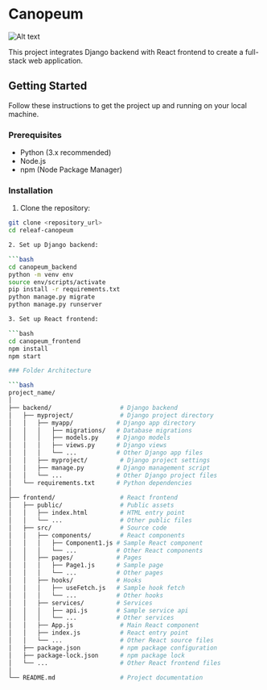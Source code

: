 # Canopeum

![Alt text](./canopeum_frontend/public/Canopeum_Logo.png?raw=true "Logo")

This project integrates Django backend with React frontend to create a full-stack web application.

## Getting Started

Follow these instructions to get the project up and running on your local machine.

### Prerequisites

- Python (3.x recommended)
- Node.js
- npm (Node Package Manager)

### Installation

1. Clone the repository:

```bash
git clone <repository_url>
cd releaf-canopeum

2. Set up Django backend:

```bash
cd canopeum_backend
python -m venv env
source env/scripts/activate
pip install -r requirements.txt
python manage.py migrate
python manage.py runserver

3. Set up React frontend:

```bash
cd canopeum_frontend
npm install
npm start

### Folder Architecture

```bash
project_name/
│
├── backend/                   # Django backend
│   ├── myproject/             # Django project directory
│   │   ├── myapp/            # Django app directory
│   │   │   ├── migrations/   # Database migrations
│   │   │   ├── models.py     # Django models
│   │   │   ├── views.py      # Django views
│   │   │   └── ...           # Other Django app files
│   │   ├── myproject/         # Django project settings
│   │   ├── manage.py         # Django management script
│   │   └── ...               # Other Django project files
│   └── requirements.txt      # Python dependencies
│
├── frontend/                  # React frontend
│   ├── public/                # Public assets
│   │   ├── index.html         # HTML entry point
│   │   └── ...                # Other public files
│   ├── src/                   # Source code
│   │   ├── components/        # React components
│   │   │   ├── Component1.js # Sample React component
│   │   │   └── ...           # Other React components
│   │   ├── pages/            # Pages
│   │   │   ├── Page1.js      # Sample page
│   │   │   └── ...           # Other pages
│   │   ├── hooks/            # Hooks
│   │   │   ├── useFetch.js   # Sample hook fetch
│   │   │   └── ...           # Other hooks
│   │   ├── services/         # Services
│   │   │   ├── api.js        # Sample service api
│   │   │   └── ...           # Other services
│   │   ├── App.js             # Main React component
│   │   ├── index.js           # React entry point
│   │   └── ...                # Other React source files
│   ├── package.json           # npm package configuration
│   ├── package-lock.json      # npm package lock
│   └── ...                    # Other React frontend files
│
└── README.md                  # Project documentation
